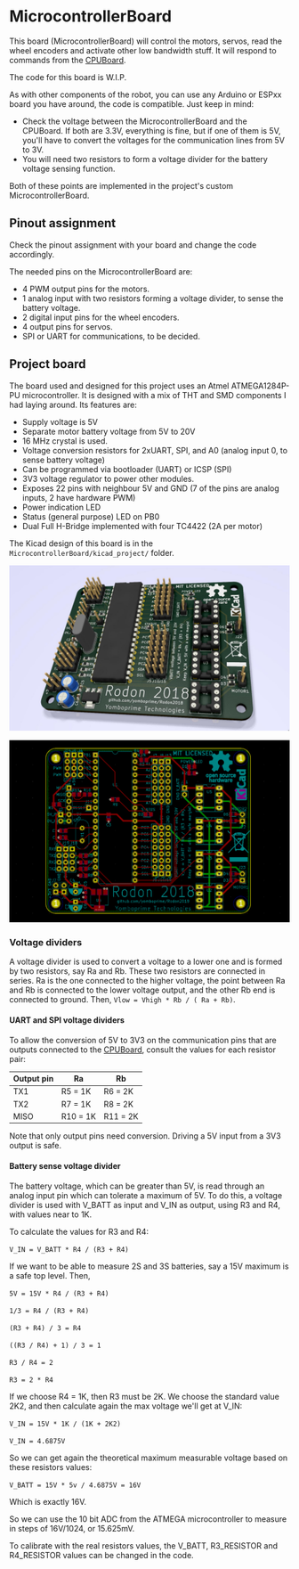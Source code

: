 # MicrocontrollerBoard

This board (MicrocontrollerBoard) will control the motors, servos, read the wheel encoders and activate other low bandwidth stuff. It will respond to commands from the [CPUBoard](3_CPUBoard.md).

The code for this board is W.I.P.

As with other components of the robot, you can use any Arduino or ESPxx board you have around, the code is compatible. Just keep in mind:
 
- Check the voltage between the MicrocontrollerBoard and the CPUBoard. If both are 3.3V, everything is fine, but if one of them is 5V, you'll have to convert the voltages for the communication lines from 5V to 3V.
- You will need two resistors to form a voltage divider for the battery voltage sensing function.

Both of these points are implemented in the project's custom MicrocontrollerBoard.

## Pinout assignment

Check the pinout assignment with your board and change the code accordingly.

The needed pins on the MicrocontrollerBoard are:

- 4 PWM output pins for the motors.
- 1 analog input with two resistors forming a voltage divider, to sense the battery voltage.
- 2 digital input pins for the wheel encoders.
- 4 output pins for servos.
- SPI or UART for communications, to be decided.

## Project board
 
The board used and designed for this project uses an Atmel ATMEGA1284P-PU microcontroller. It is designed with a mix of THT and SMD components I had laying around. Its features are:

- Supply voltage is 5V
- Separate motor battery voltage from 5V to 20V
- 16 MHz crystal is used.
- Voltage conversion resistors for 2xUART, SPI, and A0 (analog input 0, to sense battery voltage)
- Can be programmed via bootloader (UART) or ICSP (SPI)
- 3V3 voltage regulator to power other modules.
- Exposes 22 pins with neighbour 5V and GND (7 of the pins are analog inputs, 2 have hardware PWM)
- Power indication LED
- Status (general purpose) LED on PB0
- Dual Full H-Bridge implemented with four TC4422 (2A per motor)

The Kicad design of this board is in the `MicrocontrollerBoard/kicad_project/` folder.


![MicrocontrollerBoard](../MicrocontrollerBoard/Screenshot.jpeg)

![CPUBoard](../MicrocontrollerBoard/Screenshot2.png)

### Voltage dividers

A voltage divider is used to convert a voltage to a lower one and is formed by two resistors, say Ra and Rb. These two resistors are connected in series. Ra is the one connected to the higher voltage, the point between Ra and Rb is connected to the lower voltage output, and the other Rb end is connected to ground. Then, `Vlow = Vhigh * Rb / ( Ra + Rb)`.

#### UART and SPI voltage dividers

To allow the conversion of 5V to 3V3 on the communication pins that are outputs connected to the [CPUBoard](3_CPUBoard.md), consult the values for each resistor pair:

Output pin|Ra|Rb
----------|--|--
TX1|R5 = 1K|R6 = 2K
TX2|R7 = 1K|R8 = 2K
MISO|R10 = 1K|R11 = 2K

Note that only output pins need conversion. Driving a 5V input from a 3V3 output is safe.


#### Battery sense voltage divider

The battery voltage, which can be greater than 5V, is read through an analog input pin which can tolerate a maximum of 5V. To do this, a voltage divider is used with V_BATT as input and V_IN as output, using R3 and R4, with values near to 1K.

To calculate the values for R3 and R4:

`V_IN = V_BATT * R4 / (R3 + R4)`

If we want to be able to measure 2S and 3S batteries, say a 15V maximum is a safe top level. Then,

`5V = 15V * R4 / (R3 + R4)`

`1/3 = R4 / (R3 + R4)`

`(R3 + R4) / 3 = R4`

`((R3 / R4) + 1) / 3 = 1`

`R3 / R4 = 2`

`R3 = 2 * R4`

If we choose R4 = 1K, then R3 must be 2K. We choose the standard value 2K2, and then calculate again the max voltage we'll get at V_IN:

`V_IN = 15V * 1K / (1K + 2K2)`

`V_IN = 4.6875V`

So we can get again the theoretical maximum measurable voltage based on these resistors values:

`V_BATT = 15V * 5v / 4.6875V = 16V`

Which is exactly 16V.

So we can use the 10 bit ADC from the ATMEGA microcontroller to measure in steps of 16V/1024, or 15.625mV.

To calibrate with the real resistors values, the V_BATT, R3_RESISTOR and R4_RESISTOR values can be changed in the code.





